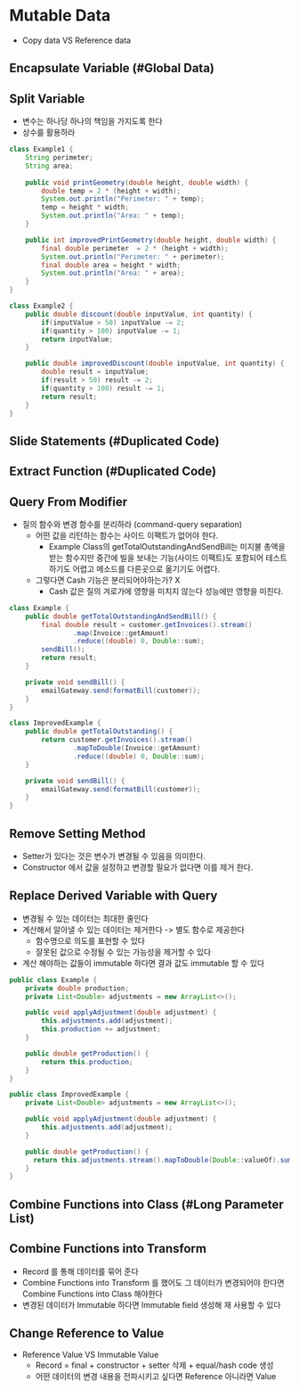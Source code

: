 # Mutable Data
* Copy data VS Reference data

## Encapsulate Variable (#Global Data)
## Split Variable
* 변수는 하나당 하나의 책임을 가지도록 한다
* 상수를 활용하라

```java
class Example1 {
    String perimeter;
    String area;
    
    public void printGeometry(double height, double width) {
        double temp = 2 * (height + width);
        System.out.println("Perimeter: " + temp);
        temp = height * width;
        System.out.println("Area: " + temp);
    }

    public int improvedPrintGeometry(double height, double width) {
        final double perimeter  = 2 * (height + width);
        System.out.println("Perimeter: " + perimeter);
        final double area = height * width;
        System.out.println("Area: " + area);
    }
}
```
```java
class Example2 {
    public double discount(double inputValue, int quantity) {
        if(inputValue > 50) inputValue -= 2;
        if(quantity > 100) inputValue -= 1;
        return inputValue;
    }

    public double improvedDiscount(double inputValue, int quantity) {
        double result = inputValue;
        if(result > 50) result -= 2;
        if(quantity > 100) result -= 1;
        return result;
    }
}
```
## Slide Statements (#Duplicated Code)
## Extract Function (#Duplicated Code)
## Query From Modifier
* 질의 함수와 변경 함수를 분리하라 (command-query separation)
  * 어떤 값을 리턴하는 함수는 사이드 이팩트가 없어야 한다.
    * Example Class의 getTotalOutstandingAndSendBill는 미지불 총액을 받는 함수지만 중간에 빌을 보내는 기능(사이드 이팩트)도 포함되어 테스트 하기도 어렵고 메소드를 다른곳으로 옮기기도 어렵다.
  * 그렇다면 Cash 기능은 분리되어야하는가? X
    * Cash 값은 질의 겨로가에 영향을 미치지 않는다 성능에만 영향을 미친다.

```java
class Example {
    public double getTotalOutstandingAndSendBill() {
        final double result = customer.getInvoices().stream()
                .map(Invoice::getAmount)
                .reduce((double) 0, Double::sum);
        sendBill();
        return result;
    }

    private void sendBill() {
        emailGateway.send(formatBill(customer));
    }
}

class ImprovedExample {
    public double getTotalOutstanding() {
        return customer.getInvoices().stream()
                .mapToDouble(Invoice::getAmount)
                .reduce((double) 0, Double::sum);
    }

    private void sendBill() {
        emailGateway.send(formatBill(customer));
    }
}
```

## Remove Setting Method
* Setter가 있다는 것은 변수가 변경될 수 있음을 의미한다.
* Constructor 에서 값을 설정하고 변경할 필요가 없다면 이를 제거 한다.

## Replace Derived Variable with Query
* 변경될 수 있는 데이터는 최대한 줄인다
* 계산해서 알아낼 수 있는 데이터는 제거한다 -> 별도 함수로 제공한다
  * 함수명으로 의도를 표현할 수 있다
  * 잘못된 값으로 수정될 수 있는 가능성을 제거할 수 있다
* 계산 해야하는 값들이 immutable 하다면 결과 값도 immutable 할 수 있다

```java
public class Example {
    private double production;
    private List<Double> adjustments = new ArrayList<>();

    public void applyAdjustment(double adjustment) {
        this.adjustments.add(adjustment);
        this.production += adjustment;
    }

    public double getProduction() {
        return this.production;
    }
}
```
````java
public class ImprovedExample {
    private List<Double> adjustments = new ArrayList<>();

    public void applyAdjustment(double adjustment) {
        this.adjustments.add(adjustment);
    }

    public double getProduction() {
      return this.adjustments.stream().mapToDouble(Double::valueOf).sum();
    }
}
````
## Combine Functions into Class (#Long Parameter List)
## Combine Functions into Transform
* Record 를 통해 데이터를 묶어 준다
* Combine Functions into Transform 를 했어도 그 데이터가 변경되어야 한다면 Combine Functions into Class 해야한다
* 변경된 데이터가 Immutable 하다면 Immutable field 생성해 재 사용할 수 있다

## Change Reference to Value
* Reference Value VS Immutable Value
  * Record = final + constructor + setter 삭제 + equal/hash code 생성
  * 어떤 데이터의 변경 내용을 전파시키고 싶다면 Reference 아니라면 Value